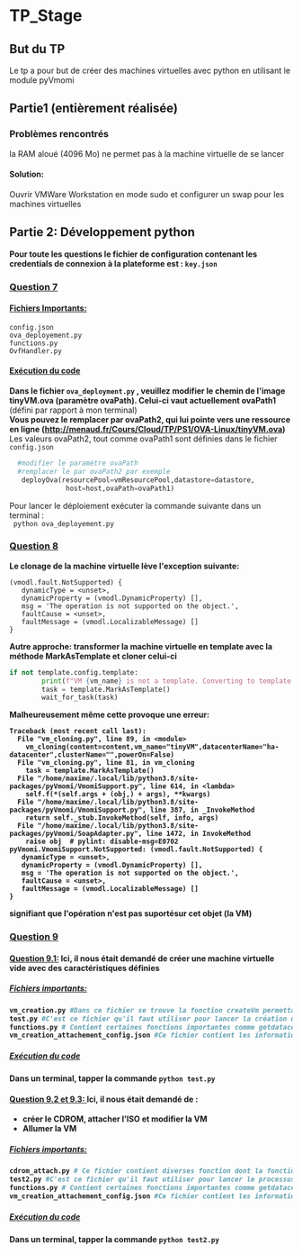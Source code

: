 # TP_Stage
## But du TP
Le tp a pour but de créer des machines virtuelles avec python en utilisant le module pyVmomi

## Partie1 (entièrement réalisée)
### Problèmes rencontrés
la RAM aloué (4096 Mo) ne permet pas à la machine virtuelle de se lancer
#### Solution: 
Ouvrir VMWare Workstation en mode sudo et configurer un swap pour les machines virtuelles

## Partie 2: Développement python
<strong>Pour toute les questions le fichier de configuration contenant les credentials de connexion à la plateforme est : `key.json`</strong>
### <u>Question 7</u>
#### <u>Fichiers Importants:</u>
``` 
config.json 
ova_deployement.py
functions.py
OvfHandler.py 
```
#### <u>Exécution du code</u>
<b> Dans le fichier `ova_deployment.py` , veuillez modifier le chemin de l'image tinyVM.ova (paramètre ovaPath). Celui-ci vaut actuellement ovaPath1</b> (défini par rapport à mon terminal)<br>
<b>Vous pouvez le remplacer par ovaPath2, qui lui pointe vers une ressource en ligne (http://menaud.fr/Cours/Cloud/TP/PS1/OVA-Linux/tinyVM.ova)</b>
Les valeurs ovaPath2, tout comme ovaPath1 sont définies dans le fichier `config.json`
```python
  #modifier le paramètre ovaPath
  #remplacer le par ovaPath2 par exemple
   deployOva(resourcePool=vmResourcePool,datastore=datastore,
              host=host,ovaPath=ovaPath1)
```
Pour lancer le déploiement exécuter la commande suivante dans un terminal : <br>
<code>
 python ova_deployement.py 
</code>
### <u>Question 8</u>
<strong>Le clonage de la machine virtuelle lève l'exception suivante: </strong>
```
(vmodl.fault.NotSupported) {
   dynamicType = <unset>,
   dynamicProperty = (vmodl.DynamicProperty) [],
   msg = 'The operation is not supported on the object.',
   faultCause = <unset>,
   faultMessage = (vmodl.LocalizableMessage) []
}
```
<strong>Autre approche: transformer la machine virtuelle en template avec la méthode MarkAsTemplate et cloner celui-ci</strong><br>
```python
if not template.config.template:
        print(f"VM {vm_name} is not a template. Converting to template...")
        task = template.MarkAsTemplate()
        wait_for_task(task)
```
<strong>Malheureusement même cette provoque une erreur: <strong>
```
Traceback (most recent call last):
  File "vm_cloning.py", line 89, in <module>
    vm_cloning(content=content,vm_name="tinyVM",datacenterName="ha-datacenter",clusterName="",powerOn=False)
  File "vm_cloning.py", line 81, in vm_cloning
    task = template.MarkAsTemplate()
  File "/home/maxime/.local/lib/python3.8/site-packages/pyVmomi/VmomiSupport.py", line 614, in <lambda>
    self.f(*(self.args + (obj,) + args), **kwargs)
  File "/home/maxime/.local/lib/python3.8/site-packages/pyVmomi/VmomiSupport.py", line 387, in _InvokeMethod
    return self._stub.InvokeMethod(self, info, args)
  File "/home/maxime/.local/lib/python3.8/site-packages/pyVmomi/SoapAdapter.py", line 1472, in InvokeMethod
    raise obj  # pylint: disable-msg=E0702
pyVmomi.VmomiSupport.NotSupported: (vmodl.fault.NotSupported) {
   dynamicType = <unset>,
   dynamicProperty = (vmodl.DynamicProperty) [],
   msg = 'The operation is not supported on the object.',
   faultCause = <unset>,
   faultMessage = (vmodl.LocalizableMessage) []
}
```
signifiant que l'opération n'est pas suportésur cet objet (la VM)

### <u>Question 9</u>
#### <u>Question 9.1:</u> Ici, il nous était demandé de créer une machine virtuelle vide avec des caractéristiques définies
##### <u>Fichiers importants:</u>
```python
vm_creation.py #Dans ce fichier se trouve la fonction createVm permettant de créer la machine virtuelle
test.py #C'est ce fichier qu'il faut utiliser pour lancer la création de la machine virtuelle
functions.py # Contient certaines fonctions importantes comme getdatacenter(content, name)
vm_creation_attachement_config.json #Ce fichier contient les informations de configuration de la machine à créer
```
##### <u>Exécution du code</u>
Dans un terminal, tapper la commande `python test.py`

#### <u>Question 9.2 et 9.3: </u> Ici, il nous était demandé de :
- créer le CDROM, attacher l’ISO et modifier la VM
- Allumer la VM
##### <u>Fichiers importants:</u>
```python
cdrom_attach.py # Ce fichier contient diverses fonction dont la fonction cdrom qui permet de créer un VirtualCdrom et un controller associé et de les ajouter à la Vm
test2.py #C'est ce fichier qu'il faut utiliser pour lancer le processus, il charge le chemin de l'iso à partir du fichier vm_creation_attachement_config.json 
functions.py # Contient certaines fonctions importantes comme getdatacenter(content, name)
vm_creation_attachement_config.json #Ce fichier contient les informations de configuration de la machine crée
```
##### <u>Exécution du code</u>
Dans un terminal, tapper la commande `python test2.py`
